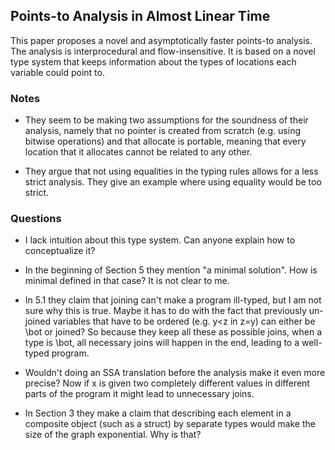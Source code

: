 ## Points-to Analysis in Almost Linear Time

This paper proposes a novel and asymptotically faster points-to
analysis. The analysis is interprocedural and flow-insensitive. It is
based on a novel type system that keeps information about the types of
locations each variable could point to.


### Notes

- They seem to be making two assumptions for the soundness of their
  analysis, namely that no pointer is created from scratch (e.g. using
  bitwise operations) and that allocate is portable, meaning that
  every location that it allocates cannot be related to any other.

- They argue that not using equalities in the typing rules allows for
  a less strict analysis. They give an example where using equality
  would be too strict.

### Questions

- I lack intuition about this type system. Can anyone explain how to
  conceptualize it?

- In the beginning of Section 5 they mention "a minimal solution". How
  is minimal defined in that case? It is not clear to me.

- In 5.1 they claim that joining can't make a program ill-typed, but I
  am not sure why this is true. Maybe it has to do with the fact that
  previously un-joined variables that have to be ordered (e.g. y<z in
  z=y) can either be \bot or joined? So because they keep all these as
  possible joins, when a type is \bot, all necessary joins will happen
  in the end, leading to a well-typed program.

- Wouldn't doing an SSA translation before the analysis make it even
  more precise? Now if x is given two completely different values in
  different parts of the program it might lead to unnecessary joins.

- In Section 3 they make a claim that describing each element in a
  composite object (such as a struct) by separate types would make the
  size of the graph exponential. Why is that?

